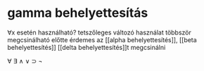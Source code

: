 # gamma behelyettesítás

∀x esetén használható?
tetszőleges változó használat
többször megcsinálható
előtte érdemes az \[[alpha behelyettesítés]\],
\[[beta behelyettesítés]\] \[[delta behelyettesítés]\]t megcsinálni

∀ ∃
∧ ∨ ⊃ ¬

